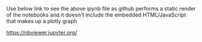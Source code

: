 Use below link to see the above ipynb file as github performs a static render of the notebooks and it doesn't include the embedded HTML/JavaScript that makes up a plotly graph

https://nbviewer.jupyter.org/
